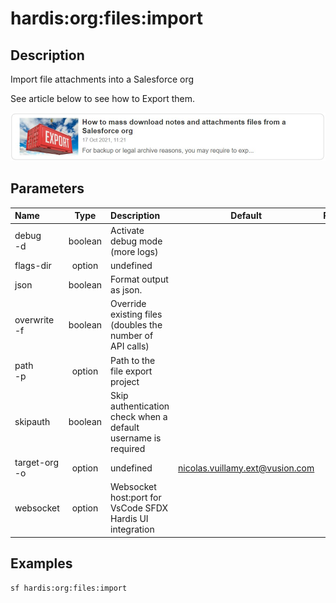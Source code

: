 <!-- This file has been generated with command 'sf hardis:doc:plugin:generate'. Please do not update it manually or it may be overwritten -->
# hardis:org:files:import

## Description

Import file attachments into a Salesforce org

See article below to see how to Export them.

[![How to mass download notes and attachments files from a Salesforce org](https://github.com/hardisgroupcom/sfdx-hardis/raw/main/docs/assets/images/article-mass-download.jpg)](https://nicolas.vuillamy.fr/how-to-mass-download-notes-and-attachments-files-from-a-salesforce-org-83a028824afd)


## Parameters

| Name              |  Type   | Description                                                   |              Default              | Required | Options |
|:------------------|:-------:|:--------------------------------------------------------------|:---------------------------------:|:--------:|:-------:|
| debug<br/>-d      | boolean | Activate debug mode (more logs)                               |                                   |          |         |
| flags-dir         | option  | undefined                                                     |                                   |          |         |
| json              | boolean | Format output as json.                                        |                                   |          |         |
| overwrite<br/>-f  | boolean | Override existing files (doubles the number of API calls)     |                                   |          |         |
| path<br/>-p       | option  | Path to the file export project                               |                                   |          |         |
| skipauth          | boolean | Skip authentication check when a default username is required |                                   |          |         |
| target-org<br/>-o | option  | undefined                                                     | <nicolas.vuillamy.ext@vusion.com> |          |         |
| websocket         | option  | Websocket host:port for VsCode SFDX Hardis UI integration     |                                   |          |         |

## Examples

```shell
sf hardis:org:files:import
```


